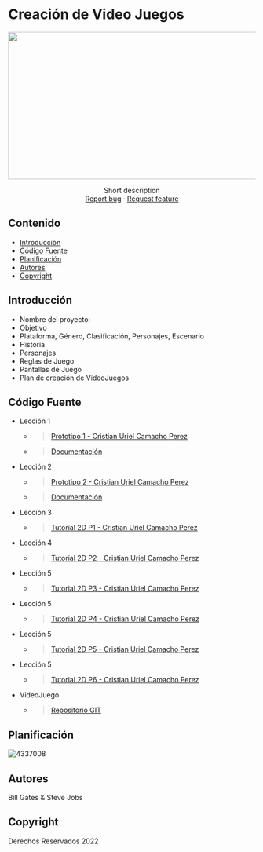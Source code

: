 # Creación de Video Juegos
<p align="center">
    <img src="https://www.starkcloud.com/hubfs/Imported_Blog_Media/Desarrollo-de-Software.webp" alt="Logo" width=1200 height=300>
  
  <p align="center">
    Short description
    <br>
    <a href="https://reponame/issues/new?template=bug.md">Report bug</a>
    ·
    <a href="https://reponame/issues/new?template=feature.md&labels=feature">Request feature</a>
  </p>
</p>

## Contenido

- [Introducción](#introducción)
- [Código Fuente](#código-fuente)
- [Planificación](#planificación)
- [Autores](#autores)
- [Copyright](#copyright)

## Introducción

- Nombre del proyecto: 
- Objetivo
- Plataforma, Género, Clasificación, Personajes, Escenario
- Historia
- Personajes
- Reglas de Juego
- Pantallas de Juego
- Plan de creación de VideoJuegos

## Código Fuente

* Lección 1
  * > [Prototipo 1 - Cristian Uriel Camacho Perez](./Prototipo1_CristianUrielCamachoPerez.unitypackage)
  * > [Documentación](https://drive.google.com/drive/u/2/folders/1Io4Dfayk6eIPKTcgz3NgaLImQGLOjKr0)
* Lección 2
  * > [Prototipo 2 - Cristian Uriel Camacho Perez](./Prototipo2_CristianUrielCamachoPerez.unitypackage)
  * > [Documentación](https://drive.google.com/drive/u/2/folders/111fSQaocRTG6zRJllIsqOs2jGYJKT0hQ)
* Lección 3
  * > [Tutorial 2D P1 - Cristian Uriel Camacho Perez](./Tutorial2D-P1_CristianUrielCamachoPérez.unitypackage)
* Lección 4
  * > [Tutorial 2D P2 - Cristian Uriel Camacho Perez](./Tutorial2D-P2_CristianUrielCamachoPérez.unitypackage)
* Lección 5
  * > [Tutorial 2D P3 - Cristian Uriel Camacho Perez](./Tutorial2D-P3_CristianUrielCamachoPérez.unitypackage)
* Lección 5
  * > [Tutorial 2D P4 - Cristian Uriel Camacho Perez](./Tutorial2D-P4_CristianUrielCamachoPérez.unitypackage)
* Lección 5
  * > [Tutorial 2D P5 - Cristian Uriel Camacho Perez]()
* Lección 5
  * > [Tutorial 2D P6 - Cristian Uriel Camacho Perez]()
* VideoJuego
  * > [Repositorio GIT](https://github.com/UPerezS/VG-GuardianForest.git)

## Planificación

![4337008](https://user-images.githubusercontent.com/8560750/195951617-083a7e4d-323d-47b5-8e5e-529ded31bc06.jpg)

## Autores
Bill Gates & Steve Jobs

## Copyright
Derechos Reservados 2022
